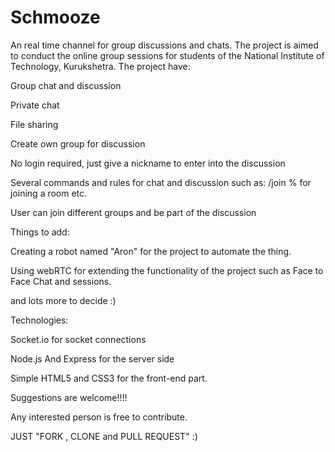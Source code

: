 # Schmooze
An real time channel for group discussions and chats. The project is aimed to conduct the online group sessions for students  of the National Institute of Technology, Kurukshetra.
The project have:

Group chat and discussion

Private chat

File sharing 

Create own group for discussion

No login required, just give a nickname to enter into the discussion

Several commands and rules for chat and discussion such as:  /join %<room name>  for joining a room etc.

User can join different groups and be part of the discussion


Things to add:

Creating a robot named "Aron" for the project to automate the thing.

Using webRTC for extending the functionality of the project such as Face to Face Chat and sessions.

and lots more to decide :)


Technologies:

Socket.io for socket connections

Node.js And Express for the server side

Simple HTML5 and CSS3 for the front-end part.


Suggestions are welcome!!!!

Any interested person is free to contribute.

JUST "FORK , CLONE and PULL REQUEST" :)





